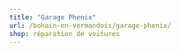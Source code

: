 ```yaml
---
title: "Garage Phenix"
url: /bohain-en-vermandois/garage-phenix/
shop: réparation de voitures
---
```

